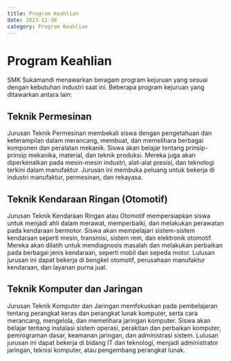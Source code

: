 ```yaml
---
title: Program Keahlian
date: 2023-11-30
category: Program Keahlian
---
```


# Program Keahlian

SMK Sukamandi menawarkan beragam program kejuruan yang sesuai dengan kebutuhan industri saat ini. Beberapa program kejuruan yang ditawarkan antara lain:

## Teknik Permesinan

Jurusan Teknik Permesinan membekali siswa dengan pengetahuan dan keterampilan dalam merancang, membuat, dan memelihara berbagai komponen dan peralatan mekanik. Siswa akan belajar tentang prinsip-prinsip mekanika, material, dan teknik produksi. Mereka juga akan diperkenalkan pada mesin-mesin industri, alat-alat presisi, dan teknologi terkini dalam manufaktur. Jurusan ini membuka peluang untuk bekerja di industri manufaktur, permesinan, dan rekayasa.

## Teknik Kendaraan Ringan (Otomotif)

Jurusan Teknik Kendaraan Ringan atau Otomotif mempersiapkan siswa untuk menjadi ahli dalam merawat, memperbaiki, dan melakukan perawatan pada kendaraan bermotor. Siswa akan mempelajari sistem-sistem kendaraan seperti mesin, transmisi, sistem rem, dan elektronik otomotif. Mereka akan dilatih untuk mendiagnosis masalah dan melakukan perbaikan pada berbagai jenis kendaraan, seperti mobil dan sepeda motor. Lulusan jurusan ini dapat bekerja di bengkel otomotif, perusahaan manufaktur kendaraan, dan layanan purna jual.

## Teknik Komputer dan Jaringan

Jurusan Teknik Komputer dan Jaringan memfokuskan pada pembelajaran tentang perangkat keras dan perangkat lunak komputer, serta cara merancang, mengelola, dan memelihara jaringan komputer. Siswa akan belajar tentang instalasi sistem operasi, perakitan dan perbaikan komputer, pemrograman dasar, keamanan jaringan, dan administrasi sistem. Lulusan jurusan ini dapat bekerja di bidang IT dan teknologi, menjadi administrator jaringan, teknisi komputer, atau pengembang perangkat lunak.